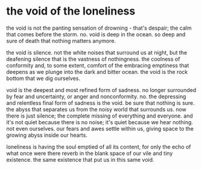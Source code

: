 # the void of the loneliness
the void is not the panting sensation of drowning - that's despair; the calm that comes before the storm. no. void is deep in the ocean. so deep and sure of death that nothing matters anymore.

the void is silence. not the white noises that surround us at night, but the deafening silence that is the vastness of nothingness. the coolness of conformity and, to some extent, comfort of the embracing emptiness that deepens as we plunge into the dark and bitter ocean. the void is the rock bottom that we dig ourselves.

void is the deepest and most refined form of sadness. no longer surrounded by fear and uncertainty, or anger and nonconformity. no. the depressing and relentless final form of sadness is the void. be sure that nothing is sure. the abyss that separates us from the noisy world that surrounds us. now there is just silence; the complete missing of  everything and everyone. and it's not quiet because there is no noise; it's quiet because we hear nothing. not even ourselves. our fears and awes settle within us, giving space to the growing abyss inside our hearts.

loneliness is having the soul emptied of all its content, for only the echo of what once were there reverb in the blank space of our vile and tiny existence. the same existence that put us in this same void.